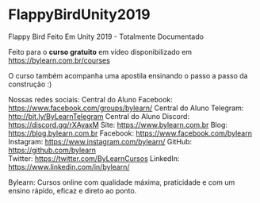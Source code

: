 # FlappyBirdUnity2019
Flappy Bird Feito Em Unity 2019 - Totalmente Documentado

Feito para o **curso gratuito** em vídeo disponibilizado em https://bylearn.com.br/courses

O curso também acompanha uma apostila ensinando o passo a passo da construção :)

Nossas redes sociais:
Central do Aluno Facebook: https://www.facebook.com/groups/bylearn/
Central do Aluno Telegram: http://bit.ly/ByLearnTelegram
Central do Aluno Discord: https://discord.gg/rXAyaxM
Site: https://www.bylearn.com.br
Blog: https://blog.bylearn.com.br
Facebook: https://www.facebook.com/bylearn
Instagram: https://www.instagram.com/bylearn/
GitHub: https://github.com/bylearn	
Twitter: https://twitter.com/ByLearnCursos
LinkedIn: https://www.linkedin.com/in/bylearn/


Bylearn: Cursos online com qualidade máxima, praticidade e com um ensino rápido, eficaz e direto ao ponto.
